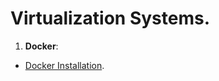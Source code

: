 # Virtualization Systems.

1. **Docker**:
* [Docker Installation](https://github.com/sanesan/docker4linux/blob/master/Docker.md).





